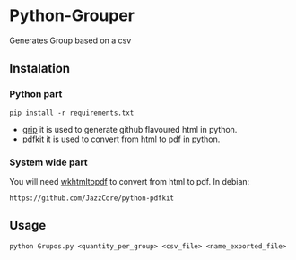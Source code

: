 # Python-Grouper
Generates Group based on a csv

## Instalation
### Python part
```
pip install -r requirements.txt
```
- [grip](https://github.com/joeyespo/grip) it is used to generate github flavoured html in python.
- [pdfkit](https://github.com/JazzCore/python-pdfkit) it is used to convert from html to pdf in python.
### System wide part
You will need [wkhtmltopdf](https://github.com/wkhtmltopdf/wkhtmltopdf) to convert from html to pdf.
In debian:
```
https://github.com/JazzCore/python-pdfkit
```

## Usage
```
python Grupos.py <quantity_per_group> <csv_file> <name_exported_file>
```
